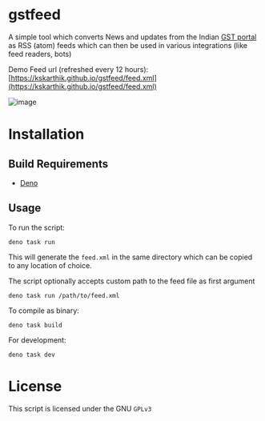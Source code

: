 # gstfeed

A simple tool which converts News and updates from the Indian
[GST portal](https://gst.gov.in) as RSS (atom) feeds which can then be used in
various integrations (like feed readers, bots)

Demo Feed url (refreshed every 12 hours):
[https://kskarthik.github.io/gstfeed/feed.xml](https://kskarthik.github.io/gstfeed/feed.xml)

![image](https://github.com/user-attachments/assets/d4dbd40c-399b-4155-8694-cc77f588e0bc)

# Installation

## Build Requirements

- [Deno](https://deno.com)

## Usage

To run the script:

```
deno task run
```

This will generate the `feed.xml` in the same directory which can be copied to
any location of choice.

The script optionally accepts custom path to the feed file as first argument

```
deno task run /path/to/feed.xml
```

To compile as binary:

```
deno task build
```

For development:

```
deno task dev
```

# License

This script is licensed under the GNU `GPLv3`

